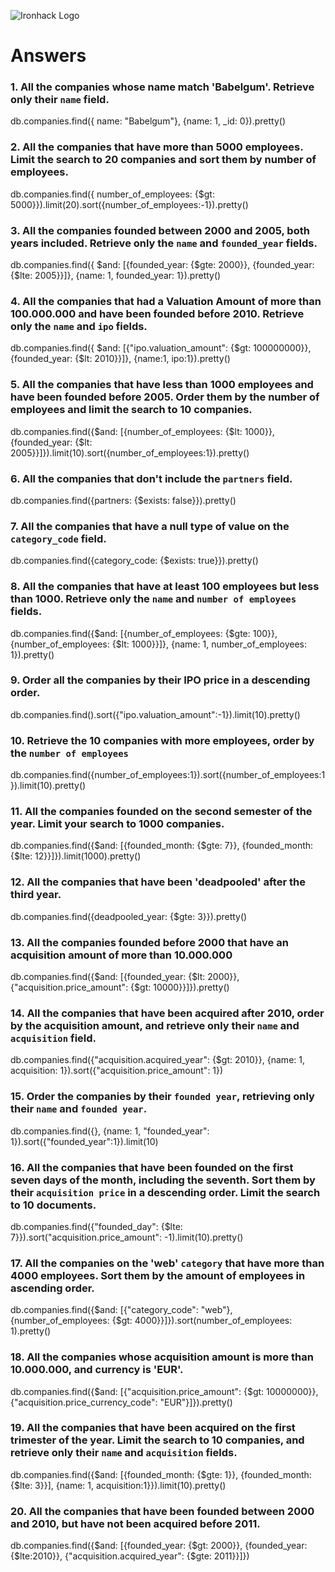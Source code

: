 ![Ironhack Logo](https://i.imgur.com/1QgrNNw.png)

# Answers

### 1. All the companies whose name match 'Babelgum'. Retrieve only their `name` field.

db.companies.find({ name: "Babelgum"}, {name: 1, _id: 0}).pretty()

### 2. All the companies that have more than 5000 employees. Limit the search to 20 companies and sort them by **number of employees**.

db.companies.find({ number_of_employees: {$gt: 5000}}).limit(20).sort({number_of_employees:-1}).pretty()

### 3. All the companies founded between 2000 and 2005, both years included. Retrieve only the `name` and `founded_year` fields.

db.companies.find({ $and: [{founded_year: {$gte: 2000}}, {founded_year: {$lte: 2005}}]}, {name: 1, founded_year: 1}).pretty()

### 4. All the companies that had a Valuation Amount of more than 100.000.000 and have been founded before 2010. Retrieve only the `name` and `ipo` fields.

db.companies.find({ $and: [{"ipo.valuation_amount": {$gt: 100000000}}, {founded_year: {$lt: 2010}}]}, {name:1, ipo:1}).pretty()

### 5. All the companies that have less than 1000 employees and have been founded before 2005. Order them by the number of employees and limit the search to 10 companies.

db.companies.find({$and: [{number_of_employees: {$lt: 1000}}, {founded_year: {$lt: 2005}}]}).limit(10).sort({number_of_employees:1}).pretty()

### 6. All the companies that don't include the `partners` field.

db.companies.find({partners: {$exists: false}}).pretty()

### 7. All the companies that have a null type of value on the `category_code` field.

db.companies.find({category_code: {$exists: true}}).pretty()

### 8. All the companies that have at least 100 employees but less than 1000. Retrieve only the `name` and `number of employees` fields.

db.companies.find({$and: [{number_of_employees: {$gte: 100}}, {number_of_employees: {$lt: 1000}}]}, {name: 1, number_of_employees: 1}).pretty()

### 9. Order all the companies by their IPO price in a descending order.

db.companies.find().sort({"ipo.valuation_amount":-1}).limit(10).pretty()  

### 10. Retrieve the 10 companies with more employees, order by the `number of employees`

db.companies.find({number_of_employees:1}).sort({number_of_employees:1}).limit(10).pretty()

### 11. All the companies founded on the second semester of the year. Limit your search to 1000 companies.

db.companies.find({$and: [{founded_month: {$gte: 7}}, {founded_month: {$lte: 12}}]}).limit(1000).pretty()

### 12. All the companies that have been 'deadpooled' after the third year.

db.companies.find({deadpooled_year: {$gte: 3}}).pretty()

### 13. All the companies founded before 2000 that have an acquisition amount of more than 10.000.000

db.companies.find({$and: [{founded_year: {$lt: 2000}}, {"acquisition.price_amount": {$gt: 10000}}]}).pretty()

### 14. All the companies that have been acquired after 2010, order by the acquisition amount, and retrieve only their `name` and `acquisition` field.

db.companies.find({"acquisition.acquired_year": {$gt: 2010}}, {name: 1, acquisition: 1}).sort({"acquisition.price_amount": 1})

### 15. Order the companies by their `founded year`, retrieving only their `name` and `founded year`.

db.companies.find({}, {name: 1, "founded_year": 1}).sort({"founded_year":1}).limit(10)


### 16. All the companies that have been founded on the first seven days of the month, including the seventh. Sort them by their `acquisition price` in a descending order. Limit the search to 10 documents.

db.companies.find({"founded_day": {$lte: 7}}).sort("acquisition.price_amount": -1).limit(10).pretty()

### 17. All the companies on the 'web' `category` that have more than 4000 employees. Sort them by the amount of employees in ascending order.

db.companies.find({$and: [{"category_code": "web"}, {number_of_employees: {$gt: 4000}}]}).sort(number_of_employees: 1).pretty()

### 18. All the companies whose acquisition amount is more than 10.000.000, and currency is 'EUR'.

db.companies.find({$and: [{"acquisition.price_amount": {$gt: 10000000}}, {"acquisition.price_currency_code": "EUR"}]}).pretty()

### 19. All the companies that have been acquired on the first trimester of the year. Limit the search to 10 companies, and retrieve only their `name` and `acquisition` fields.

db.companies.find({$and: [{founded_month: {$gte: 1}}, {founded_month: {$lte: 3}}], {name: 1, acquisition:1}}).limit(10).pretty()

### 20. All the companies that have been founded between 2000 and 2010, but have not been acquired before 2011.

db.companies.find({$and: [{founded_year: {$gt: 2000}}, {founded_year: {$lte:2010}}, {"acquisition.acquired_year": {$gte: 2011}}]})
